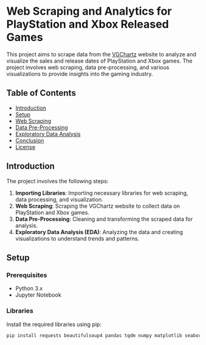 # Web Scraping and Analytics for PlayStation and Xbox Released Games

This project aims to scrape data from the [VGChartz](https://www.vgchartz.com/) website to analyze and visualize the sales and release dates of PlayStation and Xbox games. The project involves web scraping, data pre-processing, and various visualizations to provide insights into the gaming industry.

## Table of Contents
- [Introduction](#introduction)
- [Setup](#setup)
- [Web Scraping](#web-scraping)
- [Data Pre-Processing](#data-pre-processing)
- [Exploratory Data Analysis](#exploratory-data-analysis)
- [Conclusion](#conclusion)
- [License](#license)

## Introduction

The project involves the following steps:
1. **Importing Libraries**: Importing necessary libraries for web scraping, data processing, and visualization.
2. **Web Scraping**: Scraping the VGChartz website to collect data on PlayStation and Xbox games.
3. **Data Pre-Processing**: Cleaning and transforming the scraped data for analysis.
4. **Exploratory Data Analysis (EDA)**: Analyzing the data and creating visualizations to understand trends and patterns.

## Setup

### Prerequisites
- Python 3.x
- Jupyter Notebook

### Libraries
Install the required libraries using pip:
```bash
pip install requests beautifulsoup4 pandas tqdm numpy matplotlib seaborn
